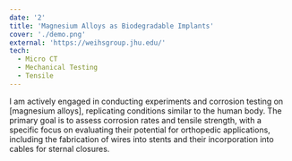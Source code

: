 ```yaml
---
date: '2'
title: 'Magnesium Alloys as Biodegradable Implants'
cover: './demo.png'
external: 'https://weihsgroup.jhu.edu/'
tech:
  - Micro CT
  - Mechanical Testing
  - Tensile
---
```


I am actively engaged in conducting experiments and corrosion testing on [magnesium alloys], replicating conditions similar to the human body. The primary goal is to assess corrosion rates and tensile strength, with a specific focus on evaluating their potential for orthopedic applications, including the fabrication of wires into stents and their incorporation into cables for sternal closures.
